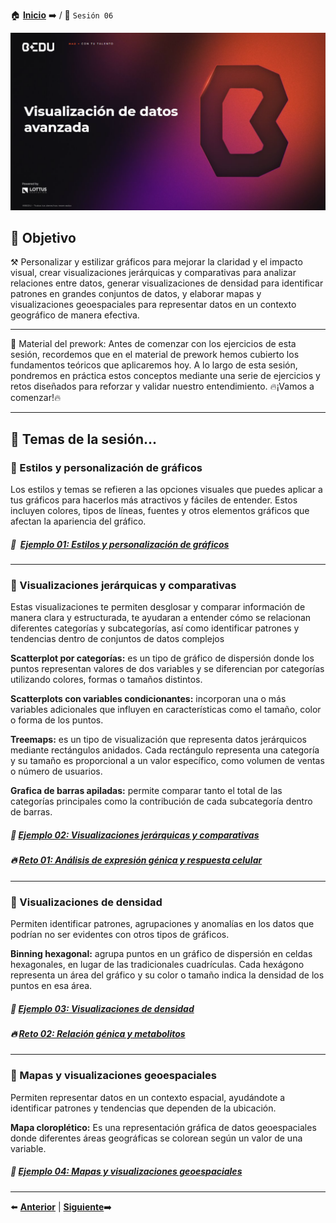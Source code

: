 🏠 [**Inicio**](../Readme.md) ➡️ / 📖 `Sesión 06`

<div align="center">
    <img src="Imagenes/S06_Bedu.png" alt="Sesion_06">
</div>

## 🎯 Objetivo

⚒️ Personalizar y estilizar gráficos para mejorar la claridad y el impacto visual, crear visualizaciones jerárquicas y comparativas para analizar relaciones entre datos, generar visualizaciones de densidad para identificar patrones en grandes conjuntos de datos, y elaborar mapas y visualizaciones geoespaciales para representar datos en un contexto geográfico de manera efectiva.

---

📘 Material del prework: Antes de comenzar con los ejercicios de esta sesión, recordemos que en el material de prework hemos cubierto los fundamentos teóricos que aplicaremos hoy. A lo largo de esta sesión, pondremos en práctica estos conceptos mediante una serie de ejercicios y retos diseñados para reforzar y validar nuestro entendimiento. 🔥¡Vamos a comenzar!🔥

---

## 📂 Temas de la sesión...

### 📖 Estilos y personalización de gráficos

Los estilos y temas se refieren a las opciones visuales que puedes aplicar a tus gráficos para hacerlos más atractivos y fáciles de entender. Estos incluyen colores, tipos de líneas, fuentes y otros elementos gráficos que afectan la apariencia del gráfico. 

##### 📜  **[Ejemplo 01: Estilos y personalización de gráficos](Ejemplo-01/Readme.md)**

---

### 📖 Visualizaciones jerárquicas y comparativas

Estas visualizaciones te permiten desglosar y comparar información de manera clara y estructurada, te ayudaran a entender cómo se relacionan diferentes categorías y subcategorías, así como identificar patrones y tendencias dentro de conjuntos de datos complejos

**Scatterplot por categorías:** es un tipo de gráfico de dispersión donde los puntos representan valores de dos variables y se diferencian por categorías utilizando colores, formas o tamaños distintos.

**Scatterplots con variables condicionantes:** incorporan una o más variables adicionales que influyen en características como el tamaño, color o forma de los puntos.

**Treemaps:** es un tipo de visualización que representa datos jerárquicos mediante rectángulos anidados. Cada rectángulo representa una categoría y su tamaño es proporcional a un valor específico, como volumen de ventas o número de usuarios.

**Grafica de barras apiladas:** permite comparar tanto el total de las categorías principales como la contribución de cada subcategoría dentro de barras.

##### 📜 **[Ejemplo 02: Visualizaciones jerárquicas y comparativas](Ejemplo-02/Readme.md)**
##### 🔥 **[Reto 01: Análisis de expresión génica y respuesta celular](Reto-01/Readme.md)**

---

### 📖 Visualizaciones de densidad

Permiten identificar patrones, agrupaciones y anomalías en los datos que podrían no ser evidentes con otros tipos de gráficos. 

**Binning hexagonal:** agrupa puntos en un gráfico de dispersión en celdas hexagonales, en lugar de las tradicionales cuadrículas. Cada hexágono representa un área del gráfico y su color o tamaño indica la densidad de los puntos en esa área. 

##### 📜 **[Ejemplo 03: Visualizaciones de densidad](Ejemplo-03/Readme.md)**
##### 🔥 **[Reto 02: Relación génica y metabolitos](Reto-02/Readme.md)**

---

### 📖 Mapas y visualizaciones geoespaciales

Permiten representar datos en un contexto espacial, ayudándote a identificar patrones y tendencias que dependen de la ubicación.

**Mapa cloroplético:** Es una representación gráfica de datos geoespaciales donde diferentes áreas geográficas se colorean según un valor de una variable.

##### 📜 **[Ejemplo 04:  Mapas y visualizaciones geoespaciales](Ejemplo-04/Readme.md)**

---

⬅️ [**Anterior**](../Sesion-05/Readme.md) | [**Siguiente**](../Sesion-07/Readme.md)➡️